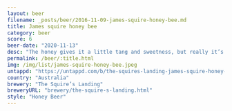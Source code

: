 ```yaml
---
layout: beer
filename: _posts/beer/2016-11-09-james-squire-honey-bee.md
title: James squire honey bee
category: beer
score: 6
beer-date: "2020-11-13"
desc: "The honey gives it a little tang and sweetness, but really it’s not much off a standard lager"
permalink: /beer/:title.html
img: /img/list/james-squire-honey-bee.jpeg
untappd: "https://untappd.com/b/the-squires-landing-james-squire-honey-bee/4045217"
country: "Australia"
brewery: "The Squire’s Landing"
breweryURL: "brewery/the-squire-s-landing.html"
style: "Honey Beer"
---
```

